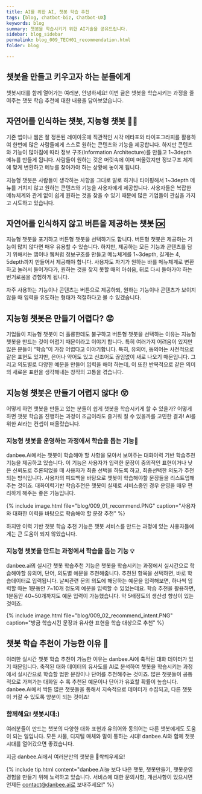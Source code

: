 ```yaml
---
title: AI를 위한 AI, 챗봇 학습 추천
tags: [blog, chatbot-biz, Chatbot-UX]
keywords: blog
summary: 챗봇을 학습시키기 위한 AI기술을 공유드립니다.
sidebar: blog_sidebar
permalink: blog_009_TECH01_recommendation.html
folder: blog

---
```


## 챗봇을 만들고 키우고자 하는 분들에게
챗봇시대를 함께 열어가는 여러분, 안녕하세요! 
이번 글은 챗봇을 학습시키는 과정을 줄여주는 챗봇 학습 추천에 대한 내용을 담아보았습니다.

## 자연어를 인식하는 챗봇, 지능형 챗봇 👨‍💻
기존 앱이나 웹은 잘 정돈된 레이아웃에 직관적인 시각 메타포와 타이포그라피를 활용하여 한번에 많은 사람들에게 스스로 원하는 콘텐츠와 기능을 제공합니다. 하지만 콘텐츠와 기능이 많아짐에 따라 정보 구조(Information Architecture)를 만들고 1~3depth 메뉴를 만들게 됩니다. 사람들이 원하는 것은 머릿속에 이미 떠올랐지만 정보구조 체계에 맞게 변환하고 메뉴를 찾아가야 하는 상황에 놓이게 됩니다. 

지능형 챗봇은 사람들이 생각하는 사항을 그대로 말로 하거나 타이핑해서 1~3depth 메뉴를 거치지 않고 원하는 콘텐츠와 기능을 사용자에게 제공합니다. 
사용자들은 복잡한 메뉴체계와 관계 없이 쉽게 원하는 것을 찾을 수 있기 때문에 많은 기업들이 관심을 가지고 시도하고 있습니다.

## 자연어를 인식하지 않고 버튼을 제공하는 챗봇 🆗
지능형 챗봇을 포기하고 버튼형 챗봇을 선택하기도 합니다. 버튼형 챗봇은 제공하는 기능이 많지 않다면 매우 유용할 수 있습니다. 하지만, 제공하는 모든 기능과 콘텐츠를 담기 위해서는 앱이나 웹처럼 정보구조를 만들고 메뉴체계를 1~3depth, 길게는 4, 5depth까지 만들어서 제공해야 합니다.
사용자도 자기가 원하는 바를 메뉴체계로 변환하고 눌러서 들어가다가, 원하는 것을 찾지 못할 때의 아쉬움, 뒤로 다시 돌아가야 하는 번거로움을 경험하게 됩니다.

자주 사용하는 기능이나 콘텐츠는 버튼으로 제공하되, 원하는 기능이나 콘텐츠가 보이지 않을 때 입력을 유도하는 형태가 적절하다고 볼 수 있겠습니다.

## 지능형 챗봇은 만들기 어렵다? 😟
기업들이 지능형 챗봇이 더 훌륭한데도 불구하고 버튼형 챗봇을 선택하는 이유는 지능형 챗봇을 만드는 것이 어렵기 때문이라고 이야기 합니다. 특히 여러가지 어려움이 있지만 많은 분들이 “학습”이 가장 어렵다고 이야기합니다. 특히, 유의어, 동의어는 사전적으로 같은 표현도 있지만, 은어나 약어도 있고 신조어도 끊임없이 새로 나오기 때문입니다. 그리고 의도별로 다양한 예문을 만들어 입력을 해야 하는데, 이 또한 반복적으로 같은 의미의 새로운 표현을 생각해내는 창작의 고통을 겪습니다.

## 지능형 챗봇은 만들기 어렵지 않다! 😲
어떻게 하면 챗봇을 만들고 있는 분들이 쉽게 챗봇을 학습시키게 할 수 있을가? 어떻게 하면 챗봇 학습을 진행하는 과정이 조금이라도 즐거워 질 수 있을까를 고민한 결과! 
AI를 위한 AI라는 컨셉이 떠올랐습니다. 

### 지능형 챗봇을 운영하는 과정에서 학습을 돕는 기능📜
danbee.Ai에서는 챗봇이 학습해야 할 사항을 모아서 보여주는 대화이력 기반 학습추천 기능을 제공하고 있습니다. 이 기능은 사용자가 입력한 문장이 중의적인 표현이거나 낮은 신뢰도로 추론되었을 때 사용자가 최종 선택을 하도록 하고, 최종선택한 의도가 추천되는 방식입니다. 사용자의 피드백을 바탕으로 챗봇이 학습해야할 문장들을 리스트업해주는 것이죠. 대화이력기반 학습추천은 챗봇이 실제로 서비스중인 경우 운영을 매우 편리하게 해주는 좋은 기능입니다. 

{% include image.html file="blog/009_01_recommend.PNG" caption="사용자와 대화한 이력을 바탕으로 학습해야 할 문장 추천" %}

하지만 이력 기반 챗봇 학습 추천 기능은 챗봇 서비스를 만드는 과정에 있는 사용자들에게는 큰 도움이 되지 않았습니다. 

### 지능형 챗봇을 만드는 과정에서 학습을 돕는 기능 💡

danbee.ai의 실시간 챗봇 학습추천 기능은 챗봇을 학습시키는 과정에서 실시간으로 학습해야할 유의어, 단어, 의도별 예문을 추천해줍니다. 추천된 항목을 선택하면, 바로 학습데이터로 입력됩니다.
날씨관련 문의 의도에 해당하는 예문을 입력해보면, 하나씩 입력할 때는 1분동안 7~10개 정도의 예문을 입력할 수 있었는데요. 학습 추천을 활용하면, 1분동안 40~50개까지도 예문 입력이 가능했습니다. 약 5배정도의 생산성 향상이 있는 것이죠. 

{% include image.html file="blog/009_02_recommend_intent.PNG" caption="방금 학습시킨 문장과 유사한 표현을 학습 대상으로 추천" %}

## 챗봇 학습 추천이 가능한 이유 💬
이러한 실시간 챗봇 학습 추천이 가능한 이유는 danbee.Ai에 축적된 대화 데이터가 있기 때문입니다. 축적된 대화 데이터의 유사도를 AI로 분석하여 챗봇을 학습시키는 과정에서 실시간으로 학습할 법한 문장이나 단어를 추천해주는 것이죠. 많은 챗봇들이 공통적으로 가져가는 대화일 수 록 추천된 예문이나 단어가 유효할 확률이 높습니다. danbee.Ai에서 싹튼 많은 챗봇들을 통해서 지속적으로 데이터가 수집되고, 다른 챗봇이 커갈 수 있도록 양분이 되는 것이죠! 

### 함께해요! 챗봇시대:)
여러분들이 만드는 챗봇의 다양한 대화 표현과 유의어와 동의어는 다른 챗봇에게도 도움이 되는 일입니다. 
모든 사물, 디지털 매체와 말이 통하는 시대! danbee.Ai와 함께 챗봇시대를 열어갔으면 좋겠습니다.

지금 danbee.Ai에서 여러분만의 챗봇을 🌱싹틔우세요!

{% include tip.html content="danbee.Ai늘 보다 나은 챗봇, 챗봇만들기, 챗봇운영 경험을 만들기 위해 노력하고 있습니다. 서비스에 대한 문의사항, 개선사항이 있으시면 언제든 contact@danbee.ai로 보내주세요!" %}
